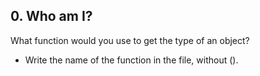 ## 0. Who am I?
What function would you use to get the type of an object?

- Write the name of the function in the file, without ().

